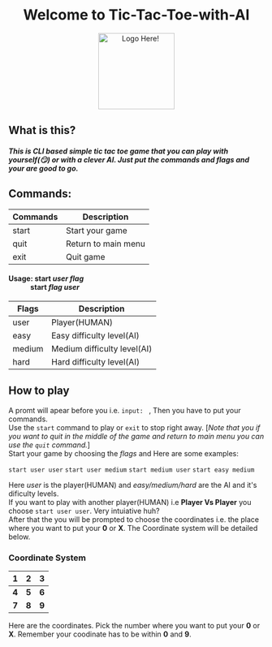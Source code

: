<h1 align="center">
 Welcome to Tic-Tac-Toe-with-AI
</h1>

<div align="center">
<img src= "https://i.imgur.com/8aMobUL.png" alt="Logo Here!" width="150px" height="150px" />
</div>

## What is this?
##### This is CLI based simple tic tac toe game that you can play with yourself(😏) or with a clever AI. Just put the commands and flags and your are good to go.

## Commands:
| Commands | Description |
| ----------- | ----------- |
| start |  Start your game |
| quit | Return to main menu |
| exit | Quit game |

#### Usage: start *user* *flag* <br> &nbsp;&nbsp;&nbsp;&nbsp;&nbsp;&nbsp;&nbsp;&nbsp;&nbsp;&nbsp;&nbsp;&nbsp; start *flag* *user*
| Flags | Description |
| ----------- | ----------- |
| user | Player(HUMAN) |
| easy | Easy difficulty level(AI) |
| medium | Medium difficulty level(AI) |
| hard | Hard difficulty level(AI) |


## How to play
A promt will apear before you i.e. ``input: `` , Then you have to put your commands. <br> Use the ``start`` command to play or ``exit`` to stop right away. [*Note that you if you want to quit in the middle of the game and return to main menu you can use the ``quit`` command.*] <br> Start your game by choosing the *flags* and Here are some examples: <br>

``start user user``
``start user medium``
``start medium user``
``start easy medium``

Here *user* is the player(HUMAN) and *easy/medium/hard* are the AI and it's dificulty levels. <br> If you want to play with another player(HUMAN) i.e **Player Vs Player** you choose ``start user user``. Very intuiative huh? <br> After that the you will be prompted to choose the coordinates i.e. the place where you want to put your **0** or **X**. The Coordinate system will be detailed below. 

### Coordinate System

| 1 | 2 | 3 |
| ----------- | ----------- | --------- |
| **4** |  **5** | **6** |
| **7** | **8** | **9** |

Here are the coordinates. Pick the number where you want to put your **0** or **X**. Remember your coodinate has to be within **0** and **9**. 
